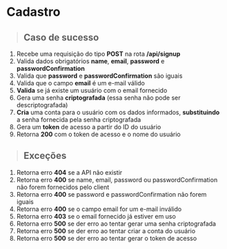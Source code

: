 # Cadastro

> ## Caso de sucesso

1. Recebe uma requisição do tipo **POST** na rota **/api/signup**
2. Valida dados obrigatórios **name**, **email**, **password** e **passwordConfirmation**
3. Valida que **password** e **passwordConfirmation** são iguais
4. Valida que o campo **email** é um e-mail válido
5. **Valida** se já existe um usuário com o email fornecido
6. Gera uma senha **criptografada** (essa senha não pode ser descriptografada)
7. **Cria** uma conta para o usuário com os dados informados, **substituindo** a senha fornecida pela senha criptografada
8. Gera um **token** de acesso a partir do ID do usuário
9. Retorna **200** com o token de acesso e o nome do usuário

> ## Exceções

1. Retorna erro **404** se a API não existir
2. Retorna erro **400** se name, email, password ou passwordConfirmation não forem fornecidos pelo client
3. Retorna erro **400** se password e passwordConfirmation não forem iguais
4. Retorna erro **400** se o campo email for um e-mail inválido
5. Retorna erro **403** se o email fornecido já estiver em uso
6. Retorna erro **500** se der erro ao tentar gerar uma senha criptografada
7. Retorna erro **500** se der erro ao tentar criar a conta do usuário
8. Retorna erro **500** se der erro ao tentar gerar o token de acesso